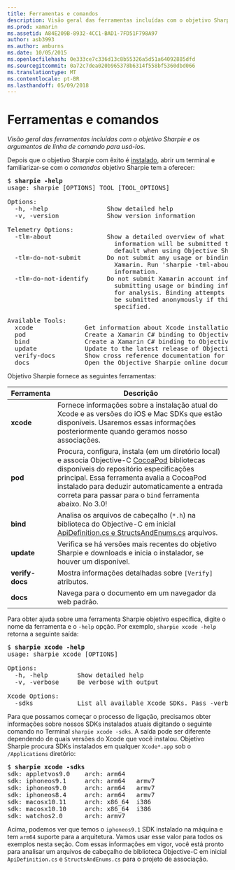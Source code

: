 ```yaml
---
title: Ferramentas e comandos
description: Visão geral das ferramentas incluídas com o objetivo Sharpie e os argumentos de linha de comando para usá-los.
ms.prod: xamarin
ms.assetid: A84E209B-8932-4CC1-BAD1-7FD51F798A97
author: asb3993
ms.author: amburns
ms.date: 10/05/2015
ms.openlocfilehash: 0e333ce7c336d13c8b55326a5d51a64092885dfd
ms.sourcegitcommit: 0a72c7dea020b965378b6314f558bf5360dbd066
ms.translationtype: MT
ms.contentlocale: pt-BR
ms.lasthandoff: 05/09/2018
---
```

# <a name="tools--commands"></a>Ferramentas e comandos

_Visão geral das ferramentas incluídas com o objetivo Sharpie e os argumentos de linha de comando para usá-los._

<style type="text/css"> azul .terminal {cor: rgb(10,96,254);} .terminal verde {cor: rgb(12,156,26);} .terminal magenta {cor: rgb(152,12,103);} </style>


Depois que o objetivo Sharpie com êxito é [instalado](~/cross-platform/macios/binding/objective-sharpie/get-started.md), abrir um terminal e familiarizar-se com o <em>comandos</em> objetivo Sharpie tem a oferecer:

<pre>$ <b>sharpie -help</b>
usage: sharpie [OPTIONS] TOOL [TOOL_OPTIONS]

Options:
  -h, -help                Show detailed help
  -v, -version             Show version information

Telemetry Options:
  -tlm-about               Show a detailed overview of what usage and binding
                             information will be submitted to Xamarin by
                             default when using Objective Sharpie.
  -tlm-do-not-submit       Do not submit any usage or binding information to
                             Xamarin. Run 'sharpie -tml-about' for more
                             information.
  -tlm-do-not-identify     Do not submit Xamarin account information when
                             submitting usage or binding information to Xamarin
                             for analysis. Binding attempts and usage data will
                             be submitted anonymously if this option is
                             specified.

Available Tools:
  xcode              Get information about Xcode installations and available SDKs.
  pod                Create a Xamarin C# binding to Objective-C CocoaPods
  bind               Create a Xamarin C# binding to Objective-C APIs
  update             Update to the latest release of Objective Sharpie
  verify-docs        Show cross reference documentation for [Verify] attributes
  docs               Open the Objective Sharpie online documentation</pre>

Objetivo Sharpie fornece as seguintes ferramentas:

|Ferramenta|Descrição|
|--- |--- |
|**xcode**|Fornece informações sobre a instalação atual do Xcode e as versões do iOS e Mac SDKs que estão disponíveis. Usaremos essas informações posteriormente quando geramos nosso associações.|
|**pod**|Procura, configura, instala (em um diretório local) e associa Objective-C [CocoaPod](https://cocoapods.org/) bibliotecas disponíveis do repositório especificações principal. Essa ferramenta avalia a CocoaPod instalado para deduzir automaticamente a entrada correta para passar para o `bind` ferramenta abaixo. No 3.0!|
|**bind**|Analisa os arquivos de cabeçalho (`*.h`) na biblioteca do Objective-C em inicial [ApiDefinition.cs e StructsAndEnums.cs](~/cross-platform/macios/binding/objective-sharpie/platform/apidefinitions-structsandenums.md) arquivos.|
|**update**|Verifica se há versões mais recentes do objetivo Sharpie e downloads e inicia o instalador, se houver um disponível.|
|**verify-docs**|Mostra informações detalhadas sobre `[Verify]` atributos.|
|**docs**|Navega para o documento em um navegador da web padrão.|

Para obter ajuda sobre uma ferramenta Sharpie objetivo específica, digite o nome da ferramenta e o `-help` opção. Por exemplo, `sharpie xcode -help` retorna a seguinte saída:

<pre>$ <b>sharpie xcode -help</b>
usage: sharpie xcode [OPTIONS]

Options:
  -h, -help        Show detailed help
  -v, -verbose     Be verbose with output

Xcode Options:
  -sdks            List all available Xcode SDKs. Pass -verbose for more details.</pre>

Para que possamos começar o processo de ligação, precisamos obter informações sobre nossos SDKs instalados atuais digitando o seguinte comando no Terminal `sharpie xcode -sdks`. A saída pode ser diferente dependendo de quais versões do Xcode que você instalou. Objetivo Sharpie procura SDKs instalados em qualquer `Xcode*.app` sob o `/Applications` diretório:

<pre>$ <b>sharpie xcode -sdks</b>
<span class="terminal-blue">sdk:</span> appletvos9.0    <span class="terminal-green">arch:</span> arm64
<span class="terminal-blue">sdk:</span> iphoneos9.1     <span class="terminal-green">arch:</span> arm64   armv7
<span class="terminal-blue">sdk:</span> iphoneos9.0     <span class="terminal-green">arch:</span> arm64   armv7
<span class="terminal-blue">sdk:</span> iphoneos8.4     <span class="terminal-green">arch:</span> arm64   armv7
<span class="terminal-blue">sdk:</span> macosx10.11     <span class="terminal-green">arch:</span> x86_64  i386
<span class="terminal-blue">sdk:</span> macosx10.10     <span class="terminal-green">arch:</span> x86_64  i386
<span class="terminal-blue">sdk:</span> watchos2.0      <span class="terminal-green">arch:</span> armv7</pre>

Acima, podemos ver que temos o `iphoneos9.1` SDK instalado na máquina e tem `arm64` suporte para a arquitetura. Vamos usar esse valor para todos os exemplos nesta seção. Com essas informações em vigor, você está pronto para analisar um arquivos de cabeçalho de biblioteca Objective-C em inicial `ApiDefinition.cs` e `StructsAndEnums.cs` para o projeto de associação.

